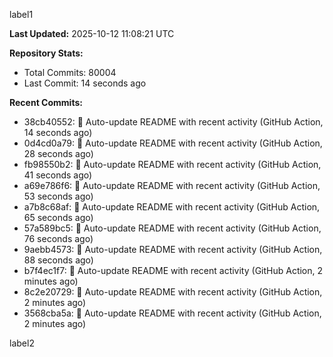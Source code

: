 
label1 
<!-- ACTIVITY_START -->
**Last Updated:** 2025-10-12 11:08:21 UTC

**Repository Stats:**
- Total Commits: 80004
- Last Commit: 14 seconds ago

**Recent Commits:**
- 38cb40552: 🤖 Auto-update README with recent activity (GitHub Action, 14 seconds ago)
- 0d4cd0a79: 🤖 Auto-update README with recent activity (GitHub Action, 28 seconds ago)
- fb98550b2: 🤖 Auto-update README with recent activity (GitHub Action, 41 seconds ago)
- a69e786f6: 🤖 Auto-update README with recent activity (GitHub Action, 53 seconds ago)
- a7b8c68af: 🤖 Auto-update README with recent activity (GitHub Action, 65 seconds ago)
- 57a589bc5: 🤖 Auto-update README with recent activity (GitHub Action, 76 seconds ago)
- 9aebb4573: 🤖 Auto-update README with recent activity (GitHub Action, 88 seconds ago)
- b7f4ec1f7: 🤖 Auto-update README with recent activity (GitHub Action, 2 minutes ago)
- 8c2e20729: 🤖 Auto-update README with recent activity (GitHub Action, 2 minutes ago)
- 3568cba5a: 🤖 Auto-update README with recent activity (GitHub Action, 2 minutes ago)
<!-- ACTIVITY_END -->

label2
